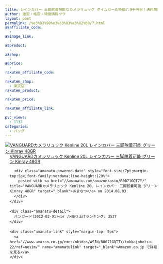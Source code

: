 ```yaml
---
title: レインカバー 三脚脱着可能なカメラリュック タイムセール特価7.9千円台！送料無料！
author: 激安・格安・特価情報ツウ
layout: post
permalink: /%e3%83%90%e3%83%83%e3%82%b0/7.html
a8affiliate_code:
  -
a8image_link:
  -
a8product:
  -
a8shop:
  -
a8price:
  -
rakuten_affiliate_code:
  -
rakuten_shop:
  - 楽天店
rakuten_product:
  -
rakuten_price:
  -
rakuten_affiliate_link:
  -
pvc_views:
  - 1132
categories:
  - バッグ
---
```

<div class="amanatu-box" style="margin-bottom:0px;">
  <div class="amanatu-image" style="float:left;">
    <a href="//www.amazon.co.jp/exec/obidos/ASIN/B0071GQT7Y/tokkajohotsu-22/ref=nosim/" name="amanatulink" target="_blank"><img src="//i0.wp.com/ecx.images-amazon.com/images/I/51G3FIEWU5L._SL160_.jpg?w=546" alt="VANGUARDカメラリュック Kenline 20L レインカバー 三脚脱着可能 グリーン Kinray 48GR" style="border: none;" data-recalc-dims="1" /></a>
  </div>

  <div class="amanatu-info" style="float:left;margin-left:15px;line-height:120%">
    <div class="amanatu-name" style="margin-bottom:10px;line-height:120%">
      <a href="//www.amazon.co.jp/exec/obidos/ASIN/B0071GQT7Y/tokkajohotsu-22/ref=nosim/" name="amanatulink" target="_blank">VANGUARDカメラリュック Kenline 20L レインカバー 三脚脱着可能 グリーン Kinray 48GR</a>

      <div class="amanatu-powered-date" style="font-size:7pt;margin-top:5px;font-family:verdana;line-height:120%">
        posted with <a href="//amanatu.com/amazon/asin/B0071GQT7Y/" title="VANGUARDカメラリュック Kenline 20L レインカバー 三脚脱着可能 グリーン Kinray 48GR" target="_blank">あまなつ</a> on 2014.08.03
      </div>
    </div>

    <div class="amanatu-detail">
      バンガード(2012-02-01)<br />売り上げランキング: 3527
    </div>

    <div class="amanatu-link" style="margin-top: 5px">
      <a href="//www.amazon.co.jp/exec/obidos/ASIN/B0071GQT7Y/tokkajohotsu-22/ref=nosim/" name="amanatulink" target="_blank">Amazon.co.jp で詳細を見る</a>
    </div>
  </div>

  <div class="amanatu-footer" style="clear: left">
  </div>
</div>